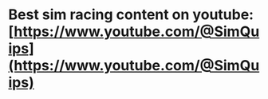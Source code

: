 # Best sim racing content on youtube: [https://www.youtube.com/@SimQuips](https://www.youtube.com/@SimQuips)

